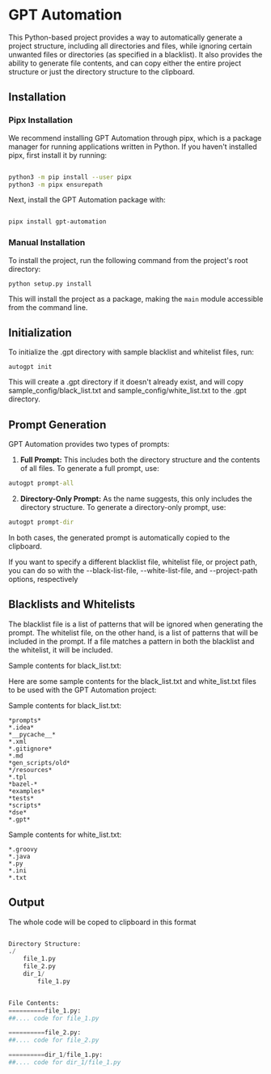 # GPT Automation
This Python-based project provides a way to automatically generate a project structure, including all directories and files, while ignoring certain unwanted files or directories (as specified in a blacklist). It also provides the ability to generate file contents, and can copy either the entire project structure or just the directory structure to the clipboard.



## Installation

### Pipx Installation
We recommend installing GPT Automation through pipx, which is a package manager for running applications written in Python. If you haven't installed pipx, first install it by running:


```bash

python3 -m pip install --user pipx
python3 -m pipx ensurepath

```


Next, install the GPT Automation package with:

```bash

pipx install gpt-automation

```
### Manual Installation

To install the project, run the following command from the project's root directory:

```
python setup.py install
```

This will install the project as a package, making the `main` module accessible from the command line.

## Initialization


To initialize the .gpt directory with sample blacklist and whitelist files, run:
```
autogpt init
```

This will create a .gpt directory if it doesn't already exist, and will copy sample_config/black_list.txt and sample_config/white_list.txt to the .gpt directory.


## Prompt Generation

GPT Automation provides two types of prompts:

1. **Full Prompt:** This includes both the directory structure and the contents of all files. To generate a full prompt, use:

```bat
autogpt prompt-all
```

2. **Directory-Only Prompt:** As the name suggests, this only includes the directory structure. To generate a directory-only prompt, use:

```bat
autogpt prompt-dir
```

In both cases, the generated prompt is automatically copied to the clipboard.

If you want to specify a different blacklist file, whitelist file, or project path, you can do so with the --black-list-file, --white-list-file, and --project-path options, respectively

## Blacklists and Whitelists

The blacklist file is a list of patterns that will be ignored when generating the prompt. The whitelist file, on the other hand, is a list of patterns that will be included in the prompt. If a file matches a pattern in both the blacklist and the whitelist, it will be included.

Sample contents for black_list.txt:



Here are some sample contents for the black_list.txt and white_list.txt files to be used with the GPT Automation project:

Sample contents for black_list.txt:

```
*prompts*
*.idea*
*__pycache__*
*.xml
*.gitignore*
*.md
*gen_scripts/old*
*/resources*
*.tpl
*bazel-*
*examples*
*tests*
*scripts*
*dse*
*.gpt*
```


Sample contents for white_list.txt:

```
*.groovy
*.java
*.py
*.ini
*.txt
```

## Output

The whole code will be coped to clipboard in this format

```python

Directory Structure:
./
    file_1.py
    file_2.py
    dir_1/
        file_1.py


File Contents:
==========file_1.py:
##.... code for file_1.py

==========file_2.py:
##.... code for file_2.py

==========dir_1/file_1.py:
##.... code for dir_1/file_1.py
```

